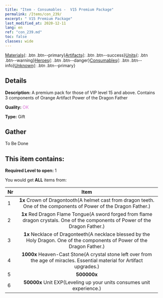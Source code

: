 ```yaml
---
title: "Item - Consumables -  V15 Premium Package"
permalink: /Items/con_239/
excerpt: " V15 Premium Package"
last_modified_at: 2020-12-11
lang: en
ref: "con_239.md"
toc: false
classes: wide
---
```

 [Materials](/Items/){: .btn .btn--primary}[Artifacts](/Items/Artifacts/){: .btn .btn--success}[Units](/Items/Units/){: .btn .btn--warning}[Heroes](/Items/Heroes/){: .btn .btn--danger}[Consumables](/Items/Consumables/){: .btn .btn--info}[Unknown](/Items/Unknown/){: .btn .btn--primary}

## Details
 **Description:** A premium pack for those of VIP level 15 and above. Contains 3 components of Orange Artifact Power of the Dragon Father

 **Quality:** <span style="color: #DA70D6">OK</span>

 **Type:** Gift

## Gather

  To Be Done

## This item contains:

 **Required Level to open:** 1

 You would get **ALL** items  from:

  | Nr |      Item    |
  |:---|:------------:|
  | 1 |  **1x** Crown of Dragontooth(A helmet cast from dragon teeth. One of the components of Power of the Dragon Father.) | 
  | 2 |  **1x** Red Dragon Flame Tongue(A sword forged from flame dragon crystals. One of the components of Power of the Dragon Father.) | 
  | 3 |  **1x** Necklace of Dragonteeth(A necklace blessed by the Holy Dragon. One of the components of Power of the Dragon Father.) | 
  | 4 |  **1000x** Heaven-Cast Stone(A crystal stone left over from the age of miracles. Essential material for Artifact upgrades.) | 
  | 5 |  **500000x** <i class="fas fa-coins"/> | 
  | 6 |  **50000x** Unit EXP(Leveling up your units consumes unit experience.) | 

